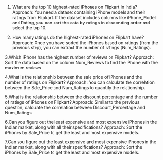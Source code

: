1. What are the top 10 highest-rated iPhones on Flipkart in India?
Approach: You need a dataset containing iPhone models and their ratings from Flipkart. If the dataset includes columns like iPhone_Model and Rating,
you can sort the data by ratings in descending order and select the top 10.

2. How many ratings do the highest-rated iPhones on Flipkart have?
Approach: Once you have sorted the iPhones based on ratings (from the previous step), you can extract the number of ratings (Num_Ratings).

3.Which iPhone has the highest number of reviews on Flipkart?
Approach: Sort the data based on the column Num_Reviews to find the iPhone with the maximum reviews.

4.What is the relationship between the sale price of iPhones and the number of ratings on Flipkart?
Approach: You can calculate the correlation between the Sale_Price and Num_Ratings to quantify the relationship.

5.What is the relationship between the discount percentage and the number of ratings of iPhones on Flipkart?
Approach: Similar to the previous question, calculate the correlation between Discount_Percentage and Num_Ratings.

6.Can you figure out the least expensive and most expensive iPhones in the Indian market, along with all their specifications?
Approach: Sort the iPhones by Sale_Price to get the least and most expensive models.

7.Can you figure out the least expensive and most expensive iPhones in the Indian market, along with all their specifications?
Approach: Sort the iPhones by Sale_Price to get the least and most expensive models.


